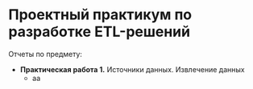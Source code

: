 # Проектный практикум по разработке ETL-решений

Отчеты по предмету:
- **Практическая работа 1.** Источники данных. Извлечение данных
  - аа
